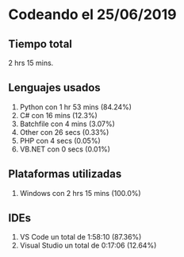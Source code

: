 # Codeando el 25/06/2019

## Tiempo total
2 hrs 15 mins.

## Lenguajes usados
1. Python con 1 hr 53 mins (84.24%)
1. C# con 16 mins (12.3%)
1. Batchfile con 4 mins (3.07%)
1. Other con 26 secs (0.33%)
1. PHP con 4 secs (0.05%)
1. VB.NET con 0 secs (0.01%)

## Plataformas utilizadas
1. Windows con 2 hrs 15 mins (100.0%)

## IDEs
1. VS Code un total de 1:58:10 (87.36%)
1. Visual Studio un total de 0:17:06 (12.64%)
